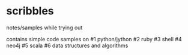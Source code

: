 scribbles
=========

notes/samples while trying out

contains simple code samples on 
#1 python/jython
#2 ruby
#3 shell
#4 neo4j
#5 scala
#6 data structures and algorithms
